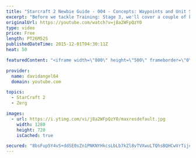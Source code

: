 ```yaml
---
title: "Starcraft 2 Newbie Guide - 004 - Concepts: Waypoints and Unit Selection"
excerpt: "Before we tackle Training: Stage 3, we'll cover a couple of key concepts that are extremely useful in any Starcraft match: waypoints and unit selection.  Starcraft 2 Newbie Guide Playlist: https://www.youtube.com/playlist?list=PL5UmyuxWKXvrNOHKIp9VWkMMikqE9AOxZ  Other places to find my stuff: Twitter:"
originalUrl: https://youtube.com/watch?v=j8a2WFpQzY0
type: video
price: Free
length: PT26M52S
publishedDateTime: 2015-12-01T04:30:11Z
heat: 50

featuredContent: "<iframe width=\"800\" height=\"500\" frameborder=\"0\" src=\"https://www.youtube.com/embed/j8a2WFpQzY0\" allow=\"accelerometer; autoplay; encrypted-media; gyroscope; picture-in-picture\" allowfullscreen></iframe>"

provider:
  name: davidangel64
  domain: youtube.com

topics:
  - StarCraft 2
  - Zerg

images:
  - url: https://i.ytimg.com/vi/j8a2WFpQzY0/maxresdefault.jpg
    width: 1280
    height: 720
    isCached: true

secured: "8bsFup5Y4vS+ddSE0sZn1PNKNYHkcsLbLb7kZl8vTVXwuLTQhsBQHCwVrTijcRJM0KEAnZBrj4exeNuht3+gWZCpGyEue6XvSwwvTGRkQBSUgWIbT3AkZ+jJQQUUaJcoI+bhTg5+63HSv6LwcogEqlKQOldlLM5P9kRF2dswc3bXwfb2OfEEKEZdP04Q2RouXpna4vqy+UzUPuFiCernlJy240P3UvQzo+NhJmsV+4cL6eYFUEnYY9Dk7+JApaEKdUyB/OLpPiKj8Vb8W9g2V2lpxqKaj5wnW03htVujXhBTqJ4t/FxY/ymk7IAl5RXqQokeSGri5P/EQ83Pp5VbAdW4fPxJjNCxW5OMXq8PNhv2FebV8qwjwPK/KWODqKyZzw/JSs/+8VUTP4B1LfON3Xy5r5TDy4XCplTuWfBAt/I=;jl2X2oyEIqgV/8RSSnF+Nw=="
---
```


